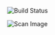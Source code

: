 ![Build Status](https://github.com/janole/vpn/workflows/Build%20Image/badge.svg)

![Scan Image](https://github.com/janole/vpn/workflows/Scan%20Image/badge.svg)
